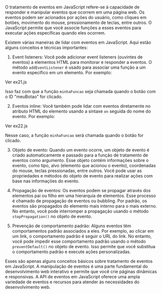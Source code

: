O tratamento de eventos em JavaScript refere-se à capacidade de responder e manipular eventos que ocorrem em uma página web. Os eventos podem ser acionados por ações do usuário, como cliques em botões, movimento do mouse, pressionamento de teclas, entre outros. O JavaScript permite que você associe funções a esses eventos para executar ações específicas quando eles ocorrem.

Existem várias maneiras de lidar com eventos em JavaScript. Aqui estão alguns conceitos e técnicas importantes:

1. Event listeners: Você pode adicionar event listeners (ouvintes de eventos) a elementos HTML para monitorar e responder a eventos. O método `addEventListener` é usado para associar uma função a um evento específico em um elemento. Por exemplo:

Ver ex21.js

Isso faz com que a função `minhaFuncao` seja chamada quando o botão com o ID "meuBotao" for clicado.

2. Eventos inline: Você também pode lidar com eventos diretamente no atributo HTML do elemento usando a sintaxe `on` seguida do nome do evento. Por exemplo:

Ver ex22.js

Nesse caso, a função `minhaFuncao` será chamada quando o botão for clicado.

3. Objeto de evento: Quando um evento ocorre, um objeto de evento é criado automaticamente e passado para a função de tratamento de eventos como argumento. Esse objeto contém informações sobre o evento, como tipo, alvo (elemento que acionou o evento), coordenadas do mouse, teclas pressionadas, entre outros. Você pode usar as propriedades e métodos do objeto de evento para realizar ações com base nas informações do evento.

4. Propagação de eventos: Os eventos podem se propagar através dos elementos pai ou filho em uma hierarquia de elementos. Esse processo é chamado de propagação de eventos ou bubbling. Por padrão, os eventos são propagados do elemento mais interno para o mais externo. No entanto, você pode interromper a propagação usando o método `stopPropagation()` no objeto de evento.

5. Prevenção de comportamento padrão: Alguns eventos têm comportamentos padrão associados a eles. Por exemplo, ao clicar em um link, o comportamento padrão é seguir o URL do link. No entanto, você pode impedir esse comportamento padrão usando o método `preventDefault()` no objeto de evento. Isso permite que você substitua o comportamento padrão e execute ações personalizadas.

Esses são apenas alguns conceitos básicos sobre tratamento de eventos em JavaScript. A manipulação de eventos é uma parte fundamental do desenvolvimento web interativo e permite que você crie páginas dinâmicas e responsivas. A API de eventos em JavaScript oferece uma ampla variedade de eventos e recursos para atender às necessidades do desenvolvimento web.